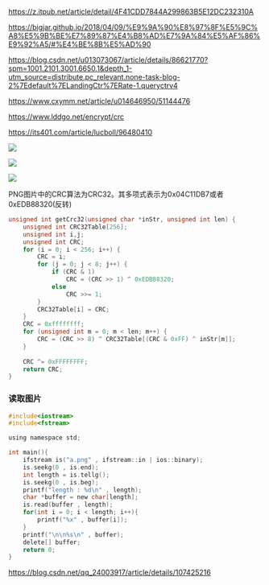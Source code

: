 <!--
 * @Description: 
 * @Version: 1.0
 * @Author: DaLao
 * @Email: dalao_li@163.com
 * @Date: 2022-03-06 23:43:42
 * @LastEditors: DaLao
 * @LastEditTime: 2022-03-08 21:22:59
-->

https://z.itpub.net/article/detail/4F41CDD7844A299863B5E12DC232310A

https://bigjar.github.io/2018/04/09/%E9%9A%90%E8%97%8F%E5%9C%A8%E5%9B%BE%E7%89%87%E4%B8%AD%E7%9A%84%E5%AF%86%E9%92%A5/#%E4%BE%8B%E5%AD%90

https://blog.csdn.net/u013073067/article/details/86621770?spm=1001.2101.3001.6650.1&depth_1-utm_source=distribute.pc_relevant.none-task-blog-2%7Edefault%7ELandingCtr%7ERate-1.queryctrv4

https://www.cxymm.net/article/u014646950/51144476

https://www.lddgo.net/encrypt/crc

https://its401.com/article/lucboll/96480410

![](https://cdn.hurra.ltd/img/20220307000126.png)

![](https://cdn.hurra.ltd/img/20191025144036545.png)

![](https://cdn.hurra.ltd/img/20220307000418.png)

PNG图片中的CRC算法为CRC32。其多项式表示为0x04C11DB7或者0xEDB88320(反转)

```c
unsigned int getCrc32(unsigned char *inStr, unsigned int len) {
    unsigned int CRC32Table[256];
    unsigned int i,j;
    unsigned int CRC;
    for (i = 0; i < 256; i++) {
        CRC = i;
        for (j = 0; j < 8; j++) {
            if (CRC & 1)
                CRC = (CRC >> 1) ^ 0xEDB88320;
            else
                CRC >>= 1;
        }
        CRC32Table[i] = CRC;
    }
    CRC = 0xffffffff;
    for (unsigned int m = 0; m < len; m++) {
        CRC = (CRC >> 8) ^ CRC32Table[(CRC & 0xFF) ^ inStr[m]];
    }
    
    CRC ^= 0xFFFFFFFF;
    return CRC;
}
```

### 读取图片


```c
#include<iostream>
#include<fstream>

using namespace std;

int main(){
    ifstream is("a.png" , ifstream::in | ios::binary);
    is.seekg(0 , is.end);
    int length = is.tellg();
    is.seekg(0 , is.beg);
    printf("length : %d\n" , length);
    char *buffer = new char[length];
    is.read(buffer , length);
    for(int i = 0; i < length; i++){
        printf("%x" , buffer[i]);
    }
    printf("\n\n%s\n" , buffer);
    delete[] buffer;
    return 0;
}
```

https://blog.csdn.net/qq_24003917/article/details/107425216
